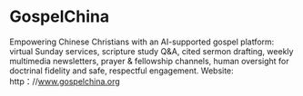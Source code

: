 # GospelChina
Empowering Chinese Christians with an AI-supported gospel platform: virtual Sunday services, scripture study Q&amp;A, cited sermon drafting, weekly multimedia newsletters, prayer &amp; fellowship channels, human oversight for doctrinal fidelity and safe, respectful engagement. Website: http：//www.gospelchina.org
